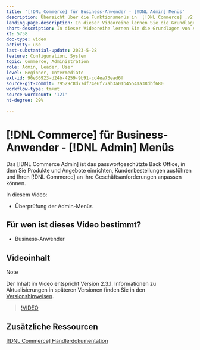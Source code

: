 ```yaml
---
title: '[!DNL Commerce] für Business-Anwender - [!DNL Admin] Menüs'
description: Übersicht über die Funktionsmenüs in  [!DNL Commerce] .v2. [!DNL Admin].
landing-page-description: In dieser Videoreihe lernen Sie die Grundlagen von Adobe Commerce und die Arbeit im Admin-Bereich kennen.
short-description: In dieser Videoreihe lernen Sie die Grundlagen von Adobe Commerce und die Arbeit im Admin-Bereich kennen.
kt: 5758
doc-type: video
activity: use
last-substantial-update: 2023-5-28
feature: Configuration, System
topic: Commerce, Administration
role: Admin, Leader, User
level: Beginner, Intermediate
exl-id: 96e36923-d24b-4259-9b91-cd4ea73ead6f
source-git-commit: 79529c8d77df74e6f77ab3a01b45541a38dbf680
workflow-type: tm+mt
source-wordcount: '121'
ht-degree: 29%

---
```


# [!DNL Commerce] für Business-Anwender - [!DNL Admin] Menüs

Das [!DNL Commerce Admin] ist das passwortgeschützte Back Office, in dem Sie Produkte und Angebote einrichten, Kundenbestellungen ausführen und Ihren [!DNL Commerce] an Ihre Geschäftsanforderungen anpassen können.

In diesem Video:

- Überprüfung der Admin-Menüs

## Für wen ist dieses Video bestimmt?

- Business-Anwender

## Videoinhalt

>[!NOTE]
>
>Der Inhalt im Video entspricht Version 2.3.1. Informationen zu Aktualisierungen in späteren Versionen finden Sie in den [Versionshinweisen](https://experienceleague.adobe.com/docs/commerce-operations/release/notes/overview.html).

>[!VIDEO](https://video.tv.adobe.com/v/35942?quality=12&learn=on)

## Zusätzliche Ressourcen

[[!DNL Commerce] Händlerdokumentation](https://experienceleague.adobe.com/docs/commerce-admin/user-guides/home.html)
